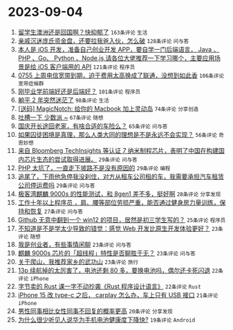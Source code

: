 # 2023-09-04

1. [留学生澳洲还是回国啊？快抑郁了](https://www.v2ex.com/t/970634) `163条评论` `生活`
1. [亲戚沉迷庞氏资金盘，还要拉我爸入伙，怎么破](https://www.v2ex.com/t/970725) `128条评论` `问与答`
1. [本人是 iOS 开发，准备自己创业开发 APP，要自学一门后端语言， Java 、 PHP 、Go、 Python 、Node.js,请各位大佬推荐一下学习哪个，主要应用场景是给 iOS 客户端用的 API](https://www.v2ex.com/t/970816) `121条评论` `程序员`
1. [0755 上周电信宽带到期，迫于费用太高换成了联通，没想到如此香](https://www.v2ex.com/t/970652) `106条评论` `宽带症候群`
1. [刚毕业学前端好还是后端好？](https://www.v2ex.com/t/970694) `101条评论` `程序员`
1. [躺平 2 年突然迷茫了](https://www.v2ex.com/t/970742) `98条评论` `生活`
1. [[送码] MagicNotch: 给你的 Macbook 加上灵动岛](https://www.v2ex.com/t/970655) `74条评论` `分享创造`
1. [吐槽一下 少数派 ~](https://www.v2ex.com/t/970812) `67条评论` `随想`
1. [国庆开长途回老家，有啥合适的车险么？](https://www.v2ex.com/t/970791) `65条评论` `问与答`
1. [如果囚徒困境是真理，那么人类大同的理想是不是永远不会实现？](https://www.v2ex.com/t/970656) `56条评论` `奇思妙想`
1. [来自 Bloomberg TechInsights 等认证 7 纳米制程芯片，表明了中国在构建国内芯片生态的尝试取得进展。](https://www.v2ex.com/t/970856) `29条评论` `问与答`
1. [PHP 太坑了，一直走下坡路不是没有原因的](https://www.v2ex.com/t/970827) `29条评论` `编程`
1. [追尾了，下雨他急停我没刹住，对方从租车公司租的车，我需要承担汽车租赁公司停运费吗](https://www.v2ex.com/t/970664) `29条评论` `问与答`
1. [极客湾麒麟 9000s 的性能测试，和 8gen1 差不多，挺好啊](https://www.v2ex.com/t/970650) `28条评论` `分享发现`
1. [工作十年以上程序员 ，肩、腰等部位劳损严重，能否通过健身房力量训练，保持和恢复](https://www.v2ex.com/t/970746) `27条评论` `问与答`
1. [Github 无意中翻到一个 win12 的项目，居然是初三学生写的？](https://www.v2ex.com/t/970823) `25条评论` `程序员`
1. [不知道是不是学太少导致的错觉：感觉 Web 开发比原生开发体验更好？](https://www.v2ex.com/t/970912) `23条评论` `随想`
1. [我是创业者，有些事情闲聊](https://www.v2ex.com/t/970829) `23条评论` `问与答`
1. [麒麟 9000s 芯片的「超线程」特性是否聊胜于无？](https://www.v2ex.com/t/970806) `23条评论` `问与答`
1. [关于爬山，我推荐家乡的武功山](https://www.v2ex.com/t/970635) `23条评论` `旅行`
1. [13p 续航掉的太厉害了，电池还剩 80 多，要换电池吗，偶尔还卡死闪退](https://www.v2ex.com/t/970781) `22条评论` `iPhone`
1. [字节卖的 Rust 课一字不动抄袭《Rust 程序设计语言》](https://www.v2ex.com/t/970748) `22条评论` `Rust`
1. [iPhone 15 改 type-c 之后， carplay 怎么办，车上只有 USB 接口](https://www.v2ex.com/t/970840) `21条评论` `iPhone`
1. [男性同事相比女性同事不回复的概率更高](https://www.v2ex.com/t/970745) `20条评论` `分享发现`
1. [为什么很少听见人说华为手机电池健康度下降快?](https://www.v2ex.com/t/970881) `19条评论` `Android`
